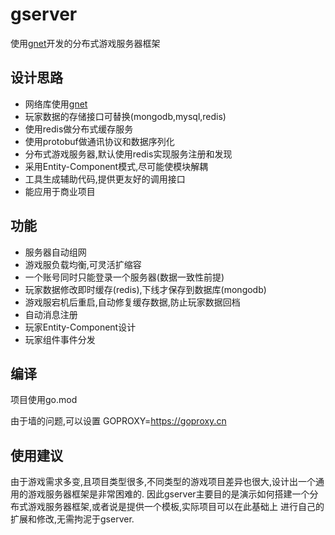 # gserver
使用[gnet](https://github.com/fish-tennis/gnet)开发的分布式游戏服务器框架

## 设计思路
- 网络库使用[gnet](https://github.com/fish-tennis/gnet)
- 玩家数据的存储接口可替换(mongodb,mysql,redis)
- 使用redis做分布式缓存服务
- 使用protobuf做通讯协议和数据序列化
- 分布式游戏服务器,默认使用redis实现服务注册和发现
- 采用Entity-Component模式,尽可能使模块解耦
- 工具生成辅助代码,提供更友好的调用接口
- 能应用于商业项目

## 功能
- 服务器自动组网
- 游戏服负载均衡,可灵活扩缩容
- 一个账号同时只能登录一个服务器(数据一致性前提)
- 玩家数据修改即时缓存(redis),下线才保存到数据库(mongodb)
- 游戏服宕机后重启,自动修复缓存数据,防止玩家数据回档
- 自动消息注册
- 玩家Entity-Component设计
- 玩家组件事件分发

## 编译
项目使用go.mod

由于墙的问题,可以设置 GOPROXY=https://goproxy.cn

## 使用建议
由于游戏需求多变,且项目类型很多,不同类型的游戏项目差异也很大,设计出一个通用的游戏服务器框架是非常困难的.
因此gserver主要目的是演示如何搭建一个分布式游戏服务器框架,或者说是提供一个模板,实际项目可以在此基础上
进行自己的扩展和修改,无需拘泥于gserver.